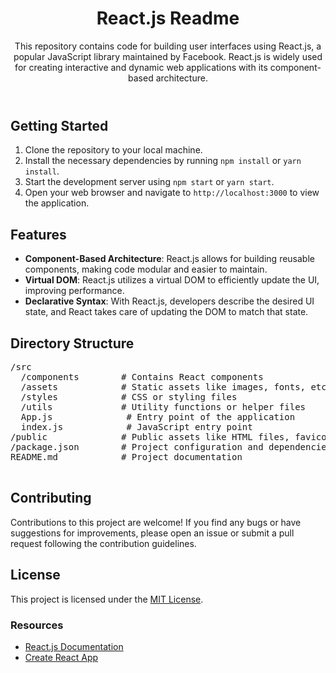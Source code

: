 <!DOCTYPE html>
<html lang="en">
<head>
    <meta charset="UTF-8">
    <meta name="viewport" content="width=device-width, initial-scale=1.0">
    <title>React.js Readme</title>
</head>
<body>
    <header>
        <h1>React.js Readme</h1>
        <p>This repository contains code for building user interfaces using React.js, a popular JavaScript library maintained by Facebook. React.js is widely used for creating interactive and dynamic web applications with its component-based architecture.</p>
    </header>
    <section id="getting-started">
        <h2>Getting Started</h2>
        <ol>
            <li>Clone the repository to your local machine.</li>
            <li>Install the necessary dependencies by running <code>npm install</code> or <code>yarn install</code>.</li>
            <li>Start the development server using <code>npm start</code> or <code>yarn start</code>.</li>
            <li>Open your web browser and navigate to <code>http://localhost:3000</code> to view the application.</li>
        </ol>
    </section>
    <section id="features">
        <h2>Features</h2>
        <ul>
            <li><strong>Component-Based Architecture</strong>: React.js allows for building reusable components, making code modular and easier to maintain.</li>
            <li><strong>Virtual DOM</strong>: React.js utilizes a virtual DOM to efficiently update the UI, improving performance.</li>
            <li><strong>Declarative Syntax</strong>: With React.js, developers describe the desired UI state, and React takes care of updating the DOM to match that state.</li>
            <!-- Add more features as needed -->
        </ul>
    </section>
    <section id="directory-structure">
        <h2>Directory Structure</h2>
        <pre>
/src
  /components        # Contains React components
  /assets            # Static assets like images, fonts, etc.
  /styles            # CSS or styling files
  /utils             # Utility functions or helper files
  App.js              # Entry point of the application
  index.js            # JavaScript entry point
/public              # Public assets like HTML files, favicon, etc.
/package.json        # Project configuration and dependencies
README.md            # Project documentation
        </pre>
    </section>
    <section id="contributing">
        <h2>Contributing</h2>
        <p>Contributions to this project are welcome! If you find any bugs or have suggestions for improvements, please open an issue or submit a pull request following the contribution guidelines.</p>
    </section>
    <section id="license">
        <h2>License</h2>
        <p>This project is licensed under the <a href="LICENSE">MIT License</a>.</p>
    </section>
    <footer>
        <h3>Resources</h3>
        <ul>
            <li><a href="https://reactjs.org/docs/getting-started.html">React.js Documentation</a></li>
            <li><a href="https://create-react-app.dev/docs/getting-started/">Create React App</a></li>
            <!-- Add more resources as needed -->
        </ul>
    </footer>
</body>
</html>
